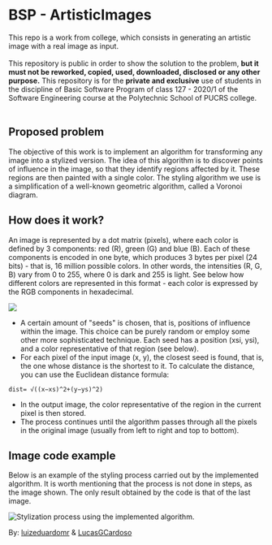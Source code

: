 # BSP - ArtisticImages
This repo is a work from college, which consists in generating an artistic image with a real image as input.
</br>
</br>
This repository is public in order to show the solution to the problem, __but it must not be reworked, copied, used, downloaded, disclosed or any other purpose.__ This repository is for the __private and exclusive__ use of students in the discipline of Basic Software Program of class 127 - 2020/1 of the Software Engineering course at the Polytechnic School of PUCRS college. 
</br>
</br>

## Proposed problem
The objective of this work is to implement an algorithm for transforming any image into a stylized version.
The idea of this algorithm is to discover points of influence in the image, so that they identify regions affected by it. These regions are then painted with a single color.
The styling algorithm we use is a simplification of a well-known geometric algorithm, called a Voronoi diagram.

## How does it work?
An image is represented by a dot matrix (pixels), where each color is defined by 3 components: red (R), green (G) and blue (B). Each of these components is encoded in one byte, which produces 3 bytes per pixel (24 bits) - that is, 16 million possible colors. In other words, the intensities (R, G, B) vary from 0 to 255, where 0 is dark and 255 is light.
See below how different colors are represented in this format - each color is expressed by the RGB components in hexadecimal.

<img align="center" src="https://i.imgur.com/j56OBAk.png">


- A certain amount of "seeds" is chosen, that is, positions of influence within the image. This choice can be purely random or employ some other more sophisticated technique. Each seed has a position (xsi, ysi), and a color representative of that region (see below).
- For each pixel of the input image (x, y), the closest seed is found, that is, the one whose distance is the shortest to it. To calculate the distance, you can use the Euclidean distance formula:

```
dist= √((x−xs)^2+(y−ys)^2)
```

- In the output image, the color representative of the region in the current pixel is then stored.
- The process continues until the algorithm passes through all the pixels in the original image (usually from left to right and top to bottom).


## Image code example
Below is an example of the styling process carried out by the implemented algorithm. It is worth mentioning that the process is not done in steps, as the image shown. 
The only result obtained by the code is that of the last image.

![Stylization process using the implemented algorithm.](https://mflash.github.io/progswb2/trab/t1-201-jhhe4udhv7/muitasfacins.jpg)


By: [luizeduardomr](https://github.com/luizeduardomr) & [LucasGCardoso](https://github.com/LucasGCardoso)
